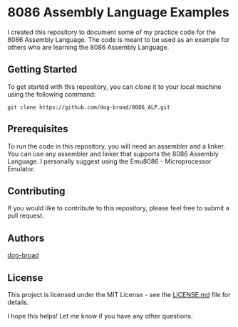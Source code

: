 # 8086 Assembly Language Examples

I created this repository to document some of my practice code for the 8086 Assembly Language. The code is meant to be used as an example for others who are learning the 8086 Assembly Language.

## Getting Started

To get started with this repository, you can clone it to your local machine using the following command:

```
git clone https://github.com/dog-broad/8086_ALP.git
```

## Prerequisites

To run the code in this repository, you will need an assembler and a linker. You can use any assembler and linker that supports the 8086 Assembly Language.
I personally suggest using the Emu8086 - Microprocessor Emulator.

## Contributing

If you would like to contribute to this repository, please feel free to submit a pull request.

## Authors

[dog-broad](https://github.com/dog-broad)

## License

This project is licensed under the MIT License - see the [LICENSE.md](LICENSE.md) file for details.

I hope this helps! Let me know if you have any other questions.
